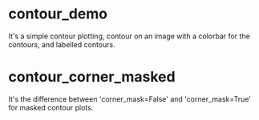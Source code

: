 # contour_demo
It's a simple contour plotting, contour on an image with a colorbar for the contours, and labelled contours.

# contour_corner_masked
It's the difference between 'corner_mask=False' and 'corner_mask=True' for masked contour plots.
